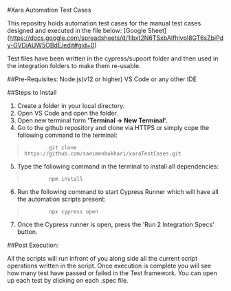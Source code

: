 #Xara Automation Test Cases 

This repositry holds automation test cases for the manual test cases designed and executed in the file below: 
[Google Sheet] (https://docs.google.com/spreadsheets/d/1lbxt2N6TSxbAlfhlvpl8GT6sZbiPdy-GVDiAUW5OBdE/edit#gid=0)

Test files have been written in the cypress/supoort folder and then used in the integration folders to make them re-usable. 

##Pre-Requisites: 
 Node.js(v12 or higher)
 VS Code or any other IDE

##Steps to Install 

1. Create a folder in your local directory. 
2. Open VS Code and open the folder. 
3. Open new terminal form **'Terminal -> New Terminal'.**
4. Go to the github repository and clone via HTTPS or simply cope the following command to the terminal:
 >             git clone https://github.com/saeimenbukhari/xaraTestCases.git
5. Type the following command in the terminal to install all dependencies: 
 >             npm install
6. Run the following command to start Cypress Runner which will have all the automation scripts present:
 >             npx cypress open
7. Once the Cypress runner is open, press the 'Run 2 Integration Specs' button. 

##Post Execution: 

All the scripts will run infront of you along side all the current script operations written in the script. 
Once execution is complete you will see how many test have passed or failed in the Test framework.
You can open up each test by clicking on each .spec file. 

